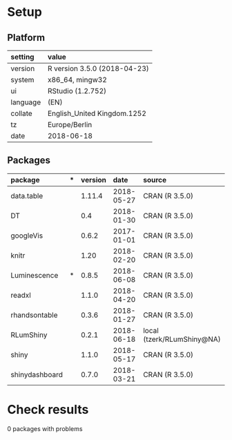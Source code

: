 # Setup

## Platform

|setting  |value                        |
|:--------|:----------------------------|
|version  |R version 3.5.0 (2018-04-23) |
|system   |x86_64, mingw32              |
|ui       |RStudio (1.2.752)            |
|language |(EN)                         |
|collate  |English_United Kingdom.1252  |
|tz       |Europe/Berlin                |
|date     |2018-06-18                   |

## Packages

|package        |*  |version |date       |source                     |
|:--------------|:--|:-------|:----------|:--------------------------|
|data.table     |   |1.11.4  |2018-05-27 |CRAN (R 3.5.0)             |
|DT             |   |0.4     |2018-01-30 |CRAN (R 3.5.0)             |
|googleVis      |   |0.6.2   |2017-01-01 |CRAN (R 3.5.0)             |
|knitr          |   |1.20    |2018-02-20 |CRAN (R 3.5.0)             |
|Luminescence   |*  |0.8.5   |2018-06-08 |CRAN (R 3.5.0)             |
|readxl         |   |1.1.0   |2018-04-20 |CRAN (R 3.5.0)             |
|rhandsontable  |   |0.3.6   |2018-01-27 |CRAN (R 3.5.0)             |
|RLumShiny      |   |0.2.1   |2018-06-18 |local (tzerk/RLumShiny@NA) |
|shiny          |   |1.1.0   |2018-05-17 |CRAN (R 3.5.0)             |
|shinydashboard |   |0.7.0   |2018-03-21 |CRAN (R 3.5.0)             |

# Check results

0 packages with problems




